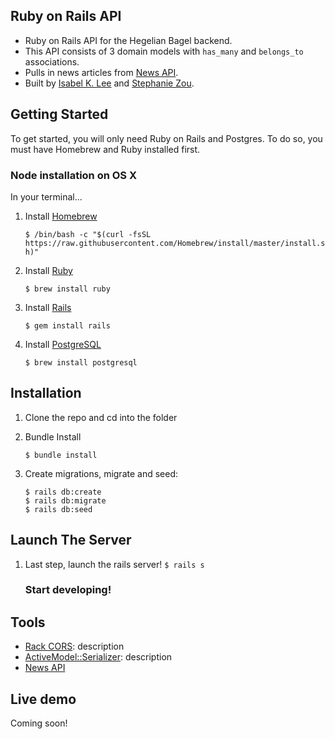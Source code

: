 ## Ruby on Rails API
* Ruby on Rails API for the Hegelian Bagel backend.
* This API consists of 3 domain models with `has_many` and `belongs_to` associations.
* Pulls in news articles from [News API](https://newsapi.org).
* Built by [Isabel K. Lee](https://www.kleetime.com) and [Stephanie Zou](https://github.com/stephaniezou1).

## Getting Started

To get started, you will only need Ruby on Rails and Postgres. To do so, you must have Homebrew and Ruby installed first.

### Node installation on OS X

In your terminal...

1. Install [Homebrew](https://brew.sh/)

    ```$ /bin/bash -c "$(curl -fsSL https://raw.githubusercontent.com/Homebrew/install/master/install.sh)"```
  
2. Install [Ruby](https://www.ruby-lang.org/en/)
    
    ```$ brew install ruby```

3. Install [Rails](https://rubyonrails.org/)

    ```$ gem install rails```

4. Install [PostgreSQL](https://www.postgresql.org/)

    ```$ brew install postgresql```


## Installation

1. Clone the repo and cd into the folder
2. Bundle Install

    ```$ bundle install```
    
3. Create migrations, migrate and seed:

    ```
    $ rails db:create
    $ rails db:migrate
    $ rails db:seed
## Launch The Server

1. Last step, launch the rails server!
    ```$ rails s```
    
    ### Start developing!


## Tools

* [Rack CORS](https://github.com/cyu/rack-cors): description
* [ActiveModel::Serializer](https://github.com/rails-api/active_model_serializers): description
* [News API](https://newsapi.org)

## Live demo
Coming soon!
